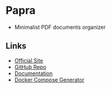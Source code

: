# Papra

- Minimalist PDF documents organizer

## Links

- [Official Site](https://papra.app)
- [GitHub Repo](https://github.com/papra-hq/papra)
- [Documentation](https://docs.papra.app)
- [Docker Compose Generator](https://docs.papra.app/docker-compose-generator/)
